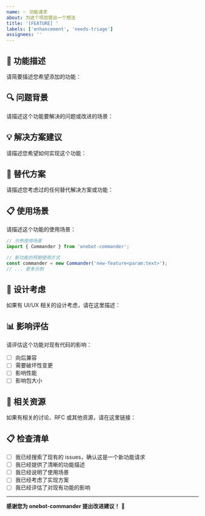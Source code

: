 ```yaml
---
name: ✨ 功能请求
about: 为这个项目提出一个想法
title: '[FEATURE] '
labels: ['enhancement', 'needs-triage']
assignees: ''
---
```


## 🎯 功能描述

请简要描述您希望添加的功能：

## 🔍 问题背景

请描述这个功能要解决的问题或改进的场景：

## 💡 解决方案建议

请描述您希望如何实现这个功能：

## 🔄 替代方案

请描述您考虑过的任何替代解决方案或功能：

## 📋 使用场景

请描述这个功能的使用场景：

```typescript
// 示例使用场景
import { Commander } from 'onebot-commander';

// 新功能的预期使用方式
const commander = new Commander('new-feature<param:text>');
// ... 更多示例
```

## 🎨 设计考虑

如果有 UI/UX 相关的设计考虑，请在这里描述：

## 📊 影响评估

请评估这个功能对现有代码的影响：
- [ ] 向后兼容
- [ ] 需要破坏性变更
- [ ] 影响性能
- [ ] 影响包大小

## 🔗 相关资源

如果有相关的讨论、RFC 或其他资源，请在这里链接：

## 📋 检查清单

- [ ] 我已经搜索了现有的 issues，确认这是一个新功能请求
- [ ] 我已经提供了清晰的功能描述
- [ ] 我已经说明了使用场景
- [ ] 我已经考虑了实现方案
- [ ] 我已经评估了对现有功能的影响

---

**感谢您为 onebot-commander 提出改进建议！** 🌟 